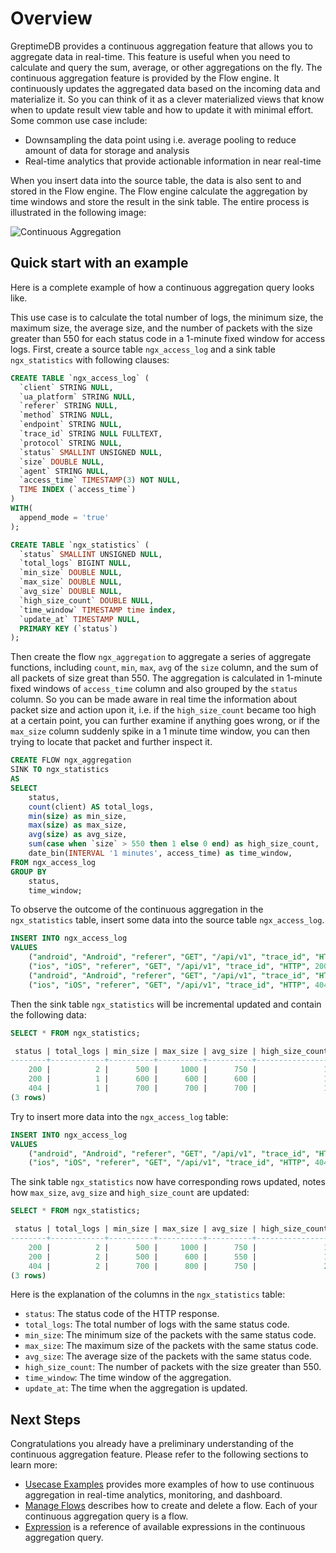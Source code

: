 # Overview

GreptimeDB provides a continuous aggregation feature that allows you to aggregate data in real-time. This feature is useful when you need to calculate and query the sum, average, or other aggregations on the fly. The continuous aggregation feature is provided by the Flow engine. It continuously updates the aggregated data based on the incoming data and materialize it. So you can think of it as a clever materialized views that know when to update result view table and how to update it with minimal effort. Some common use case include:

- Downsampling the data point using i.e. average pooling to reduce amount of data for storage and analysis
- Real-time analytics that provide actionable information in near real-time

When you insert data into the source table, the data is also sent to and stored in the Flow engine.
The Flow engine calculate the aggregation by time windows and store the result in the sink table.
The entire process is illustrated in the following image:

![Continuous Aggregation](/flow-ani.svg)

## Quick start with an example

Here is a complete example of how a continuous aggregation query looks like.

This use case is to calculate the total number of logs, the minimum size, the maximum size, the average size, and the number of packets with the size greater than 550 for each status code in a 1-minute fixed window for access logs.
First, create a source table `ngx_access_log` and a sink table `ngx_statistics` with following clauses:

```sql
CREATE TABLE `ngx_access_log` (
  `client` STRING NULL,
  `ua_platform` STRING NULL,
  `referer` STRING NULL,
  `method` STRING NULL,
  `endpoint` STRING NULL,
  `trace_id` STRING NULL FULLTEXT,
  `protocol` STRING NULL,
  `status` SMALLINT UNSIGNED NULL,
  `size` DOUBLE NULL,
  `agent` STRING NULL,
  `access_time` TIMESTAMP(3) NOT NULL,
  TIME INDEX (`access_time`)
)
WITH(
  append_mode = 'true'
);
```

```sql
CREATE TABLE `ngx_statistics` (
  `status` SMALLINT UNSIGNED NULL,
  `total_logs` BIGINT NULL,
  `min_size` DOUBLE NULL,
  `max_size` DOUBLE NULL,
  `avg_size` DOUBLE NULL,
  `high_size_count` DOUBLE NULL,
  `time_window` TIMESTAMP time index,
  `update_at` TIMESTAMP NULL,
  PRIMARY KEY (`status`)
);
```

Then create the flow `ngx_aggregation` to aggregate a series of aggregate functions, including `count`, `min`, `max`, `avg` of the `size` column, and the sum of all packets of size great than 550. The aggregation is calculated in 1-minute fixed windows of `access_time` column and also grouped by the `status` column. So you can be made aware in real time the information about packet size and action upon it, i.e. if the `high_size_count` became too high at a certain point, you can further examine if anything goes wrong, or if the `max_size` column suddenly spike in a 1 minute time window, you can then trying to locate that packet and further inspect it.

```sql
CREATE FLOW ngx_aggregation
SINK TO ngx_statistics
AS
SELECT
    status,
    count(client) AS total_logs,
    min(size) as min_size,
    max(size) as max_size,
    avg(size) as avg_size,
    sum(case when `size` > 550 then 1 else 0 end) as high_size_count,
    date_bin(INTERVAL '1 minutes', access_time) as time_window,
FROM ngx_access_log
GROUP BY
    status,
    time_window;
```

To observe the outcome of the continuous aggregation in the `ngx_statistics` table, insert some data into the source table `ngx_access_log`.

```sql
INSERT INTO ngx_access_log 
VALUES
    ("android", "Android", "referer", "GET", "/api/v1", "trace_id", "HTTP", 200, 1000, "agent", "2021-07-01 00:00:01.000"),
    ("ios", "iOS", "referer", "GET", "/api/v1", "trace_id", "HTTP", 200, 500, "agent", "2021-07-01 00:00:30.500"),
    ("android", "Android", "referer", "GET", "/api/v1", "trace_id", "HTTP", 200, 600, "agent", "2021-07-01 00:01:01.000"),
    ("ios", "iOS", "referer", "GET", "/api/v1", "trace_id", "HTTP", 404, 700, "agent", "2021-07-01 00:01:01.500");
```

Then the sink table `ngx_statistics` will be incremental updated and contain the following data:

```sql
SELECT * FROM ngx_statistics;
```

```sql
 status | total_logs | min_size | max_size | avg_size | high_size_count |        time_window         |         update_at          
--------+------------+----------+----------+----------+-----------------+----------------------------+----------------------------
    200 |          2 |      500 |     1000 |      750 |               1 | 2021-07-01 00:00:00.000000 | 2024-07-24 08:36:17.439000
    200 |          1 |      600 |      600 |      600 |               1 | 2021-07-01 00:01:00.000000 | 2024-07-24 08:36:17.439000
    404 |          1 |      700 |      700 |      700 |               1 | 2021-07-01 00:01:00.000000 | 2024-07-24 08:36:17.439000
(3 rows)
```

Try to insert more data into the `ngx_access_log` table:

```sql
INSERT INTO ngx_access_log 
VALUES
    ("android", "Android", "referer", "GET", "/api/v1", "trace_id", "HTTP", 200, 500, "agent", "2021-07-01 00:01:01.000"),
    ("ios", "iOS", "referer", "GET", "/api/v1", "trace_id", "HTTP", 404, 800, "agent", "2021-07-01 00:01:01.500");
```

The sink table `ngx_statistics` now have corresponding rows updated, notes how `max_size`, `avg_size` and `high_size_count` are updated:

```sql
SELECT * FROM ngx_statistics;
```

```sql
 status | total_logs | min_size | max_size | avg_size | high_size_count |        time_window         |         update_at          
--------+------------+----------+----------+----------+-----------------+----------------------------+----------------------------
    200 |          2 |      500 |     1000 |      750 |               1 | 2021-07-01 00:00:00.000000 | 2024-07-24 08:36:17.439000
    200 |          2 |      500 |      600 |      550 |               1 | 2021-07-01 00:01:00.000000 | 2024-07-24 08:36:46.495000
    404 |          2 |      700 |      800 |      750 |               2 | 2021-07-01 00:01:00.000000 | 2024-07-24 08:36:46.495000
(3 rows)
```

Here is the explanation of the columns in the `ngx_statistics` table:

- `status`: The status code of the HTTP response.
- `total_logs`: The total number of logs with the same status code.
- `min_size`: The minimum size of the packets with the same status code.
- `max_size`: The maximum size of the packets with the same status code.
- `avg_size`: The average size of the packets with the same status code.
- `high_size_count`: The number of packets with the size greater than 550.
- `time_window`: The time window of the aggregation.
- `update_at`: The time when the aggregation is updated.

<!-- TODO(discord9): improve auto create table then add back this feature explain, i.e. for now everything in group by is put to primary key, and time index is always a placeholder -->
<!-- if you don't manually create sink table, the Flow engine will automatically create it for you based on the query(i.e. using columns in `GROUP BY` as primary tags and time index), however, sometimes you may want to create the sink table manually to have more control over the schema. -->

## Next Steps

Congratulations you already have a preliminary understanding of the continuous aggregation feature.
Please refer to the following sections to learn more:

- [Usecase Examples](./usecase-example.md) provides more examples of how to use continuous aggregation in real-time analytics, monitoring, and dashboard.
- [Manage Flows](./manage-flow.md) describes how to create and delete a flow. Each of your continuous aggregation query is a flow.
- [Expression](./expression.md) is a reference of available expressions in the continuous aggregation query.
